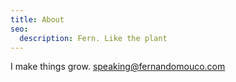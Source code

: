 ```yaml
---
title: About
seo:
  description: Fern. Like the plant
---
```


I make things grow. <a href="mailto:speaking@fernandomouco.com">speaking@fernandomouco.com</a>